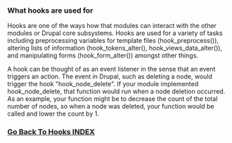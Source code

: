 ### What hooks are used for



Hooks are one of the ways how that modules can interact with the other modules or Drupal core subsystems. 
Hooks are used for a variety of tasks including preprocessing variables for template files (hook_preprocess()), altering lists of information (hook_tokens_alter(), hook_views_data_alter()), and manipulating forms (hook_form_alter()) amongst other things.

A hook can be thought of as an event listener in the sense that an event triggers an action.
The event in Drupal, such as deleting a node, would trigger the hook "hook_node_delete". 
If your module implemented hook_node_delete, that function would run when a node deletion occurred. 
As an example, your function might be to decrease the count of the total number of nodes, so when a node was deleted, your function would be called and lower the count by 1.


### [Go Back To Hooks INDEX](https://github.com/ovanesb/drupal/tree/master/Drupal8/Configuration_Split)